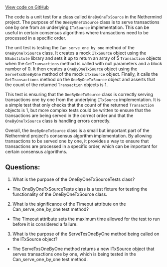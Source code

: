 [View code on GitHub](https://github.com/NethermindEth/nethermind/src/Nethermind/Nethermind.Blockchain.Test/Consensus/OneByOneTxSourceTests.cs)

The code is a unit test for a class called `OneByOneTxSource` in the Nethermind project. The purpose of the `OneByOneTxSource` class is to serve transactions one by one from an underlying `ITxSource` implementation. This can be useful in certain consensus algorithms where transactions need to be processed in a specific order.

The unit test is testing the `Can_serve_one_by_one` method of the `OneByOneTxSource` class. It creates a mock `ITxSource` object using the `NSubstitute` library and sets it up to return an array of 5 `Transaction` objects when the `GetTransactions` method is called with null parameters and a block number of 0. It then creates a `OneByOneTxSource` object using the `ServeTxsOneByOne` method of the mock `ITxSource` object. Finally, it calls the `GetTransactions` method on the `OneByOneTxSource` object and asserts that the count of the returned `Transaction` objects is 1.

This test is ensuring that the `OneByOneTxSource` class is correctly serving transactions one by one from the underlying `ITxSource` implementation. It is a simple test that only checks that the count of the returned `Transaction` objects is 1, but more complex tests could be written to ensure that the transactions are being served in the correct order and that the `OneByOneTxSource` class is handling errors correctly.

Overall, the `OneByOneTxSource` class is a small but important part of the Nethermind project's consensus algorithm implementation. By allowing transactions to be served one by one, it provides a way to ensure that transactions are processed in a specific order, which can be important for certain consensus algorithms.
## Questions: 
 1. What is the purpose of the OneByOneTxSourceTests class?
- The OneByOneTxSourceTests class is a test fixture for testing the functionality of the OneByOneTxSource class.

2. What is the significance of the Timeout attribute on the Can_serve_one_by_one test method?
- The Timeout attribute sets the maximum time allowed for the test to run before it is considered a failure.

3. What is the purpose of the ServeTxsOneByOne method being called on the ITxSource object?
- The ServeTxsOneByOne method returns a new ITxSource object that serves transactions one by one, which is being tested in the Can_serve_one_by_one test method.